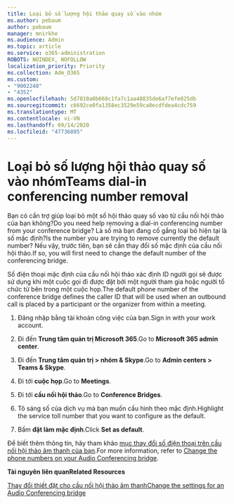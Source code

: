 ```yaml
---
title: Loại bỏ số lượng hội thảo quay số vào nhóm
ms.author: pebaum
author: pebaum
manager: mnirkhe
ms.audience: Admin
ms.topic: article
ms.service: o365-administration
ROBOTS: NOINDEX, NOFOLLOW
localization_priority: Priority
ms.collection: Adm_O365
ms.custom:
- "9002248"
- "4352"
ms.openlocfilehash: 5d7010a0b660c1fa7c1aa48835de6af7efe025db
ms.sourcegitcommit: c6692ce0fa1358ec3529e59ca0ecdfdea4cdc759
ms.translationtype: MT
ms.contentlocale: vi-VN
ms.lasthandoff: 09/14/2020
ms.locfileid: "47736895"
---
```

# <a name="teams-dial-in-conferencing-number-removal"></a><span data-ttu-id="795a8-102">Loại bỏ số lượng hội thảo quay số vào nhóm</span><span class="sxs-lookup"><span data-stu-id="795a8-102">Teams dial-in conferencing number removal</span></span>

<span data-ttu-id="795a8-103">Bạn có cần trợ giúp loại bỏ một số hội thảo quay số vào từ cầu nối hội thảo của bạn không?</span><span class="sxs-lookup"><span data-stu-id="795a8-103">Do you need help removing a dial-in conferencing number from your conference bridge?</span></span> <span data-ttu-id="795a8-104">Là số mà bạn đang cố gắng loại bỏ hiện tại là số mặc định?</span><span class="sxs-lookup"><span data-stu-id="795a8-104">Is the number you are trying to remove currently the default number?</span></span> <span data-ttu-id="795a8-105">Nếu vậy, trước tiên, bạn sẽ cần thay đổi số mặc định của cầu nối hội thảo.</span><span class="sxs-lookup"><span data-stu-id="795a8-105">If so, you will first need to change the default number of the conferencing bridge.</span></span>

<span data-ttu-id="795a8-106">Số điện thoại mặc định của cầu nối hội thảo xác định ID người gọi sẽ được sử dụng khi một cuộc gọi đi được đặt bởi một người tham gia hoặc người tổ chức từ bên trong một cuộc họp.</span><span class="sxs-lookup"><span data-stu-id="795a8-106">The default phone number of the conference bridge defines the caller ID that will be used when an outbound call is placed by a participant or the organizer from within a meeting.</span></span>

1. <span data-ttu-id="795a8-107">Đăng nhập bằng tài khoản công việc của bạn.</span><span class="sxs-lookup"><span data-stu-id="795a8-107">Sign in with your work account.</span></span>

2. <span data-ttu-id="795a8-108">Đi đến **Trung tâm quản trị Microsoft 365**.</span><span class="sxs-lookup"><span data-stu-id="795a8-108">Go to **Microsoft 365 admin center**.</span></span>

3. <span data-ttu-id="795a8-109">Đi đến **Trung tâm quản trị > nhóm & Skype**.</span><span class="sxs-lookup"><span data-stu-id="795a8-109">Go to **Admin centers > Teams & Skype**.</span></span>

4. <span data-ttu-id="795a8-110">Đi tới **cuộc họp**.</span><span class="sxs-lookup"><span data-stu-id="795a8-110">Go to **Meetings**.</span></span>

5. <span data-ttu-id="795a8-111">Đi tới **cầu nối hội thảo**.</span><span class="sxs-lookup"><span data-stu-id="795a8-111">Go to **Conference Bridges**.</span></span>

6. <span data-ttu-id="795a8-112">Tô sáng số của dịch vụ mà bạn muốn cấu hình theo mặc định.</span><span class="sxs-lookup"><span data-stu-id="795a8-112">Highlight the service toll number that you want to configure as the default.</span></span>

7. <span data-ttu-id="795a8-113">Bấm **đặt làm mặc định**.</span><span class="sxs-lookup"><span data-stu-id="795a8-113">Click **Set as default**.</span></span>

<span data-ttu-id="795a8-114">Để biết thêm thông tin, hãy tham khảo [mục thay đổi số điện thoại trên cầu nối hội thảo âm thanh của bạn](https://docs.microsoft.com/microsoftteams/change-the-phone-numbers-on-your-audio-conferencing-bridge).</span><span class="sxs-lookup"><span data-stu-id="795a8-114">For more information, refer to [Change the phone numbers on your Audio Conferencing bridge](https://docs.microsoft.com/microsoftteams/change-the-phone-numbers-on-your-audio-conferencing-bridge).</span></span>

<span data-ttu-id="795a8-115">**Tài nguyên liên quan**</span><span class="sxs-lookup"><span data-stu-id="795a8-115">**Related Resources**</span></span>

[<span data-ttu-id="795a8-116">Thay đổi thiết đặt cho cầu nối hội thảo âm thanh</span><span class="sxs-lookup"><span data-stu-id="795a8-116">Change the settings for an Audio Conferencing bridge</span></span>](https://docs.microsoft.com/microsoftteams/change-the-settings-for-an-audio-conferencing-bridge)
